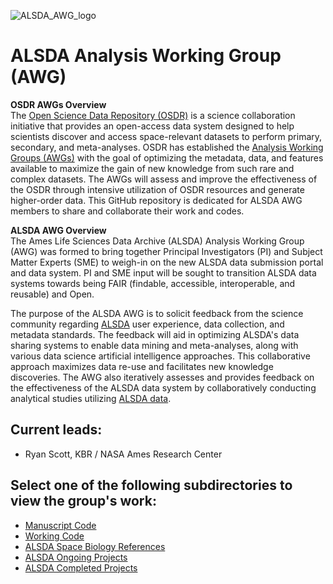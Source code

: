 ![ALSDA_AWG_logo](https://github.com/OpenScienceDataRepo/ALSDA_AWG/assets/158081608/52d1ca41-f886-45a8-b273-48407f1b9c33)

# ALSDA Analysis Working Group (AWG)

**OSDR AWGs Overview**  
The [Open Science Data Repository (OSDR)](https://osdr.nasa.gov/bio/) is a science collaboration initiative that provides an open-access data system designed to help scientists discover and access space-relevant datasets to perform primary, secondary, and meta-analyses. OSDR has established the [Analysis Working Groups (AWGs)](https://osdr.nasa.gov/bio/awg/about.html) with the goal of optimizing the metadata, data, and features available to maximize the gain of new knowledge from such rare and complex datasets. The AWGs will assess and improve the effectiveness of the OSDR through intensive utilization of OSDR resources and generate higher-order data. This GitHub repository is dedicated for ALSDA AWG members to share and collaborate their work and codes.

**ALSDA AWG Overview**  
The Ames Life Sciences Data Archive (ALSDA) Analysis Working Group (AWG) was formed to bring together Principal Investigators (PI) and Subject Matter Experts (SME) to weigh-in on the new ALSDA data submission portal and data system. PI and SME input will be sought to transition ALSDA data systems towards being FAIR (findable, accessible, interoperable, and reusable) and Open.

The purpose of the ALSDA AWG is to solicit feedback from the science community regarding [ALSDA](https://osdr.nasa.gov/bio/about/alsda.html) user experience, data collection, and metadata standards. The feedback will aid in optimizing ALSDA's data sharing systems to enable data mining and meta-analyses, along with various data science artificial intelligence approaches. This collaborative approach maximizes data re-use and facilitates new knowledge discoveries. The AWG also iteratively assesses and provides feedback on the effectiveness of the ALSDA data system by collaboratively conducting analytical studies utilizing [ALSDA data](https://osdr.nasa.gov/bio/repo/search?q=&data_source=alsda&data_type=study).

## Current leads:
- Ryan Scott, KBR / NASA Ames Research Center

## Select one of the following subdirectories to view the group's work:
- [Manuscript Code](Manuscript_Code)
- [Working Code](Working_Code)
- [ALSDA Space Biology References](ALSDA_Space_Biology_References)
- [ALSDA Ongoing Projects](https://docs.google.com/document/d/1rmqocmD6rPIGKu5E1VSaol7TuatHDOmVzfvs2YL1BYY/edit#heading=h.95b7h6a5lge5)
- [ALSDA Completed Projects](https://docs.google.com/document/d/1f-V5FsksI2136EvUGJVK0XaLJzp61tFWMNXOJAw8V7Q/edit#heading=h.skv70enopj64)

